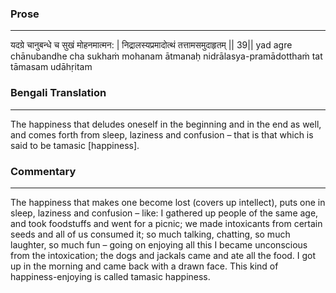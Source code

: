 ### Prose 
 --- 
यदग्रे चानुबन्धे च सुखं मोहनमात्मन: |
निद्रालस्यप्रमादोत्थं तत्तामसमुदाहृतम् || 39||
yad agre chānubandhe cha sukhaṁ mohanam ātmanaḥ
nidrālasya-pramādotthaṁ tat tāmasam udāhṛitam

### Bengali Translation 
 --- 
The happiness that deludes oneself in the beginning and in the end as well, and comes forth from sleep, laziness and confusion – that is that which is said to be tamasic [happiness].

### Commentary 
 --- 
The happiness that makes one become lost (covers up intellect), puts one in sleep, laziness and confusion – like: I gathered up people of the same age, and took foodstuffs and went for a picnic; we made intoxicants from certain seeds and all of us consumed it; so much talking, chatting, so much laughter, so much fun – going on enjoying all this I became unconscious from the intoxication; the dogs and jackals came and ate all the food. I got up in the morning and came back with a drawn face. This kind of happiness-enjoying is called tamasic happiness.